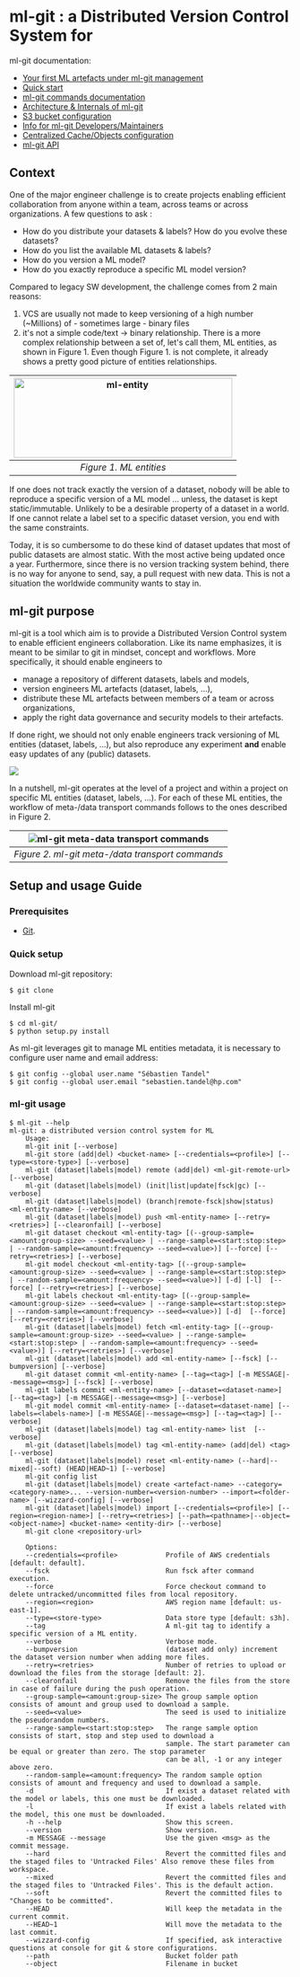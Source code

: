 # ml-git : a Distributed Version Control System for  #

ml-git documentation:
* [Your first ML artefacts under ml-git management](docs/first_project.md)
* [Quick start](docs/quick_start.md)
* [ml-git commands documentation](docs/mlgit_commands.md)
* [Architecture & Internals of ml-git](docs/mlgit_internals.md)
* [S3 bucket configuration](docs/s3_configurations.md)
* [Info for ml-git Developers/Maintainers](docs/developer_info.md)
* [Centralized Cache/Objects configuration](docs/centralized_cache_and_objects.md)
* [ml-git API](docs/mlgit_api.md)

## Context ##

One of the major  engineer challenge is to create projects enabling efficient collaboration from anyone within a team, across teams or across organizations.
A few questions to ask :
* How do you distribute your datasets & labels? How do you evolve these datasets?
* How do you list the available ML datasets & labels?
* How do you version a ML model?
* How do you exactly reproduce a specific ML model version?

Compared to legacy SW development, the challenge comes from 2 main reasons:
1. VCS are usually not made to keep versioning of a high number (~Millions) of - sometimes large - binary files
2. it's not a simple code/text -> binary relationship. There is a more complex relationship between a set of, let's call them, ML entities, as shown in Figure 1. Even though Figure 1. is not complete, it already shows a pretty good picture of  entities relationships.

| <img src="/blob/master/docs/ML%20entities.png?raw=true" height=142 width=390 alt="ml-entity"> |
|:--:|
| *Figure 1. ML entities* |

If one does not track exactly the version of a dataset, nobody will be able to reproduce a specific version of a ML model ... unless, the dataset is kept static/immutable. Unlikely to be a desirable property of a dataset in a  world.
If one cannot relate a label set to a specific dataset version, you end with the same constraints.

Today, it is so cumbersome to do these kind of dataset updates that most of public datasets are almost static. With the most active being updated once a year. Furthermore, since there is no version tracking system behind, there is no way for anyone to send, say, a pull request with new data. This is not a situation the worldwide  community wants to stay in.

## ml-git purpose ##

ml-git is a tool which aim is to provide a Distributed Version Control system to enable efficient  engineers collaboration. Like its name emphasizes, it is meant to be similar to git in mindset, concept and workflows.
More specifically, it should enable  engineers to
* manage a repository of different datasets, labels and models,
* version  engineers ML artefacts (dataset, labels, ...),
* distribute these ML artefacts between members of a team or across organizations,
* apply the right data governance and security models to their artefacts.

If done right, we should not only enable  engineers track versioning of ML entities (dataset, labels, ...), but also reproduce any experiment **and** enable easy updates of any (public) datasets.

<a href="https://asciinema.org/a/aiJmsKLjt5Jjgfn42au186Pm6?theme=solarized-dark"><img src=https://asciinema.org/a/aiJmsKLjt5Jjgfn42au186Pm6.png/></a>

In a nutshell, ml-git operates at the level of a project and within a project on specific ML entities (dataset, labels, ...).
For each of these ML entities, the workflow of meta-/data transport commands follows to the ones described in Figure 2.

| ![ml-git meta-data transport commands](docs/ml-git_meta_data_transport_commands.png) |
|:--:|
| *Figure 2. ml-git meta-/data transport commands* |

## Setup and usage Guide ##


### Prerequisites ###
- [Git](https://git-scm.com/book/en/v2/Getting-Started-Installing-Git).

### Quick setup ###

Download ml-git repository:
```
$ git clone 
```

Install ml-git
```
$ cd ml-git/
$ python setup.py install
```

As ml-git leverages git to manage ML entities metadata, it is necessary to configure user name and email address:
```
$ git config --global user.name "Sébastien Tandel"
$ git config --global user.email "sebastien.tandel@hp.com"
```

### ml-git usage ###
```
$ ml-git --help
ml-git: a distributed version control system for ML
	Usage:
	ml-git init [--verbose]
	ml-git store (add|del) <bucket-name> [--credentials=<profile>] [--type=<store-type>] [--verbose]
	ml-git (dataset|labels|model) remote (add|del) <ml-git-remote-url> [--verbose]
	ml-git (dataset|labels|model) (init|list|update|fsck|gc) [--verbose]
	ml-git (dataset|labels|model) (branch|remote-fsck|show|status) <ml-entity-name> [--verbose]
	ml-git (dataset|labels|model) push <ml-entity-name> [--retry=<retries>] [--clearonfail] [--verbose]
	ml-git dataset checkout <ml-entity-tag> [(--group-sample=<amount:group-size> --seed=<value> | --range-sample=<start:stop:step> | --random-sample=<amount:frequency> --seed=<value>)] [--force] [--retry=<retries>] [--verbose]
	ml-git model checkout <ml-entity-tag> [(--group-sample=<amount:group-size> --seed=<value> | --range-sample=<start:stop:step> | --random-sample=<amount:frequency> --seed=<value>)] [-d] [-l]  [--force] [--retry=<retries>] [--verbose]
	ml-git labels checkout <ml-entity-tag> [(--group-sample=<amount:group-size> --seed=<value> | --range-sample=<start:stop:step> | --random-sample=<amount:frequency> --seed=<value>)] [-d]  [--force] [--retry=<retries>] [--verbose]
	ml-git (dataset|labels|model) fetch <ml-entity-tag> [(--group-sample=<amount:group-size> --seed=<value> | --range-sample=<start:stop:step> | --random-sample=<amount:frequency> --seed=<value>)] [--retry=<retries>] [--verbose]
	ml-git (dataset|labels|model) add <ml-entity-name> [--fsck] [--bumpversion] [--verbose]
	ml-git dataset commit <ml-entity-name> [--tag=<tag>] [-m MESSAGE|--message=<msg>] [--fsck] [--verbose]
	ml-git labels commit <ml-entity-name> [--dataset=<dataset-name>] [--tag=<tag>] [-m MESSAGE|--message=<msg>] [--verbose]
	ml-git model commit <ml-entity-name> [--dataset=<dataset-name] [--labels=<labels-name>] [-m MESSAGE|--message=<msg>] [--tag=<tag>] [--verbose]
	ml-git (dataset|labels|model) tag <ml-entity-name> list  [--verbose]
	ml-git (dataset|labels|model) tag <ml-entity-name> (add|del) <tag> [--verbose]
	ml-git (dataset|labels|model) reset <ml-entity-name> (--hard|--mixed|--soft) (HEAD|HEAD~1) [--verbose]
	ml-git config list
	ml-git (dataset|labels|model) create <artefact-name> --category=<category-name>... --version-number=<version-number> --import=<folder-name> [--wizzard-config] [--verbose]
	ml-git (dataset|labels|model) import [--credentials=<profile>] [--region=<region-name>] [--retry=<retries>] [--path=<pathname>|--object=<object-name>] <bucket-name> <entity-dir> [--verbose]
	ml-git clone <repository-url>

	Options:
	--credentials=<profile>            Profile of AWS credentials [default: default].
	--fsck                             Run fsck after command execution.
	--force                            Force checkout command to delete untracked/uncommitted files from local repository.
	--region=<region>                  AWS region name [default: us-east-1].
	--type=<store-type>                Data store type [default: s3h].
	--tag                              A ml-git tag to identify a specific version of a ML entity.
	--verbose                          Verbose mode.
	--bumpversion                      (dataset add only) increment the dataset version number when adding more files.
	--retry=<retries>                  Number of retries to upload or download the files from the storage [default: 2].
	--clearonfail                      Remove the files from the store in case of failure during the push operation.
	--group-sample=<amount:group-size> The group sample option consists of amount and group used to download a sample.
	--seed=<value>                     The seed is used to initialize the pseudorandom numbers.
	--range-sample=<start:stop:step>   The range sample option consists of start, stop and step used to download a
	                                   sample. The start parameter can be equal or greater than zero. The stop parameter
	                                   can be all, -1 or any integer above zero.
	--random-sample=<amount:frequency> The random sample option consists of amount and frequency and used to download a sample.
	-d                                 If exist a dataset related with the model or labels, this one must be downloaded.
	-l                                 If exist a labels related with the model, this one must be downloaded.
	-h --help                          Show this screen.
	--version                          Show version.
	-m MESSAGE --message               Use the given <msg> as the commit message.
	--hard                             Revert the committed files and the staged files to 'Untracked Files' Also remove these files from workspace.
	--mixed                            Revert the committed files and the staged files to 'Untracked Files'. This is the default action.
	--soft                             Revert the committed files to "Changes to be committed".
	--HEAD                             Will keep the metadata in the current commit.
	--HEAD~1                           Will move the metadata to the last commit.
	--wizzard-config                   If specified, ask interactive questions at console for git & store configurations.
	--path                             Bucket folder path
	--object                           Filename in bucket
```

